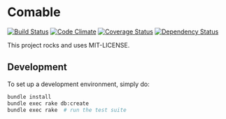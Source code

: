 # Comable

[![Build Status](https://secure.travis-ci.org/hyoshida/comable.png)](http://travis-ci.org/hyoshida/comable)
[![Code Climate](https://codeclimate.com/github/hyoshida/comable.png)](https://codeclimate.com/github/hyoshida/comable)
[![Coverage Status](https://coveralls.io/repos/hyoshida/comable/badge.png)](https://coveralls.io/r/hyoshida/comable)
[![Dependency Status](https://www.versioneye.com/user/projects/531934ceec1375cd39000931/badge.png)](https://www.versioneye.com/user/projects/531934ceec1375cd39000931)

This project rocks and uses MIT-LICENSE.

## Development

To set up a development environment, simply do:

```bash
bundle install
bundle exec rake db:create
bundle exec rake  # run the test suite
```
